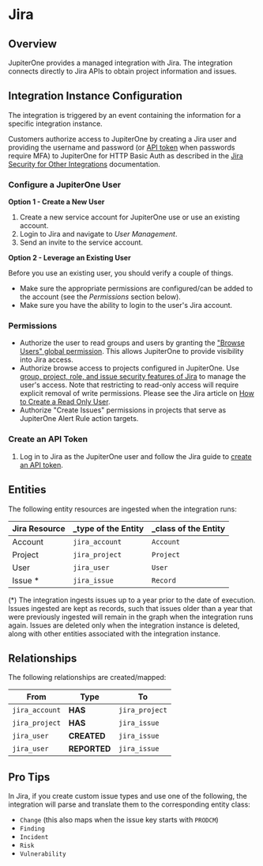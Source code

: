 # Jira

## Overview

JupiterOne provides a managed integration with Jira. The integration connects
directly to Jira APIs to obtain project information and issues.

## Integration Instance Configuration

The integration is triggered by an event containing the information for a
specific integration instance.

Customers authorize access to JupiterOne by creating a Jira user and providing
the username and password (or [API token][2] when passwords require MFA) to
JupiterOne for HTTP Basic Auth as described in the [Jira Security for Other
Integrations][1] documentation.

### Configure a JupiterOne User

**Option 1 - Create a New User**

1. Create a new service account for JupiterOne use or use an existing account.
1. Login to Jira and navigate to *User Management*.
1. Send an invite to the service account.

**Option 2 - Leverage an Existing User**

Before you use an existing user, you should verify a couple of things.

- Make sure the appropriate permissions are configured/can be added to the
   account (see the *Permissions* section below).
- Make sure you have the ability to login to the user's Jira account.

### Permissions

- Authorize the user to read groups and users by granting the ["Browse Users"
   global permission][5]. This allows JupiterOne to provide visibility into Jira
   access.
- Authorize browse access to projects configured in JupiterOne. Use [group,
   project, role, and issue security features of Jira][3] to manage the user's
   access. Note that restricting to read-only access will require explicit
   removal of write permissions. Please see the Jira article on [How to Create a
   Read Only User][4].
- Authorize "Create Issues" permissions in projects that serve as JupiterOne
   Alert Rule action targets.

### Create an API Token

1. Log in to Jira as the JupiterOne user and follow the Jira guide to [create an API token][2].

## Entities

The following entity resources are ingested when the integration runs:

| Jira Resource | \_type of the Entity | \_class of the Entity |
| ------------- | -------------------- | --------------------- |
| Account       | `jira_account`       | `Account`             |
| Project       | `jira_project`       | `Project`             |
| User          | `jira_user`          | `User`                |
| Issue \*      | `jira_issue`         | `Record`              |

(\*) The integration ingests issues up to a year prior to the date of execution.
Issues ingested are kept as records, such that issues older than a year that
were previously ingested will remain in the graph when the integration runs
again. Issues are deleted only when the integration instance is deleted, along
with other entities associated with the integration instance.

## Relationships

The following relationships are created/mapped:

| From           | Type         | To             |
| -------------- | ------------ | -------------- |
| `jira_account` | **HAS**      | `jira_project` |
| `jira_project` | **HAS**      | `jira_issue`   |
| `jira_user`    | **CREATED**  | `jira_issue`   |
| `jira_user`    | **REPORTED** | `jira_issue`   |

[1]:
  https://developer.atlassian.com/cloud/jira/platform/security-for-other-integrations/
[2]: https://confluence.atlassian.com/cloud/api-tokens-938839638.html
[3]:
  https://support.atlassian.com/jira-core-cloud/docs/how-do-jira-permissions-work/
[4]:
  https://confluence.atlassian.com/jirakb/jira-cloud-how-to-create-a-read-only-user-779160729.html
[5]:
  https://confluence.atlassian.com/adminjiraserver/managing-global-permissions-938847142.html

## Pro Tips

In Jira, if you create custom issue types and use one of the following, the
integration will parse and translate them to the corresponding entity class:

- `Change` (this also maps when the issue key starts with `PRODCM`)
- `Finding`
- `Incident`
- `Risk`
- `Vulnerability`
